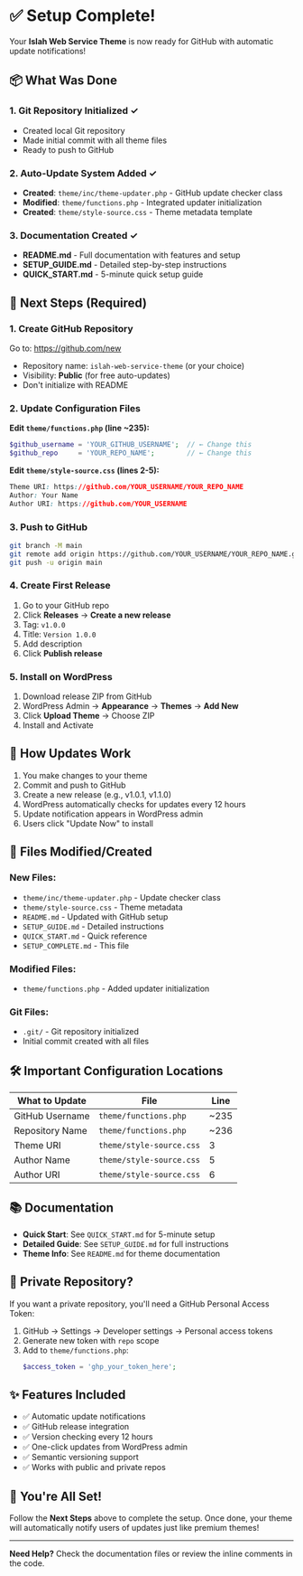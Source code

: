 # ✅ Setup Complete!

Your **Islah Web Service Theme** is now ready for GitHub with automatic update notifications!

## 📦 What Was Done

### 1. Git Repository Initialized ✓
- Created local Git repository
- Made initial commit with all theme files
- Ready to push to GitHub

### 2. Auto-Update System Added ✓
- **Created**: `theme/inc/theme-updater.php` - GitHub update checker class
- **Modified**: `theme/functions.php` - Integrated updater initialization
- **Created**: `theme/style-source.css` - Theme metadata template

### 3. Documentation Created ✓
- **README.md** - Full documentation with features and setup
- **SETUP_GUIDE.md** - Detailed step-by-step instructions
- **QUICK_START.md** - 5-minute quick setup guide

## 🎯 Next Steps (Required)

### 1. Create GitHub Repository
Go to: https://github.com/new
- Repository name: `islah-web-service-theme` (or your choice)
- Visibility: **Public** (for free auto-updates)
- Don't initialize with README

### 2. Update Configuration Files

**Edit `theme/functions.php` (line ~235):**
```php
$github_username = 'YOUR_GITHUB_USERNAME';  // ← Change this
$github_repo     = 'YOUR_REPO_NAME';        // ← Change this
```

**Edit `theme/style-source.css` (lines 2-5):**
```css
Theme URI: https://github.com/YOUR_USERNAME/YOUR_REPO_NAME
Author: Your Name
Author URI: https://github.com/YOUR_USERNAME
```

### 3. Push to GitHub

```bash
git branch -M main
git remote add origin https://github.com/YOUR_USERNAME/YOUR_REPO_NAME.git
git push -u origin main
```

### 4. Create First Release
1. Go to your GitHub repo
2. Click **Releases** → **Create a new release**
3. Tag: `v1.0.0`
4. Title: `Version 1.0.0`
5. Add description
6. Click **Publish release**

### 5. Install on WordPress
1. Download release ZIP from GitHub
2. WordPress Admin → **Appearance** → **Themes** → **Add New**
3. Click **Upload Theme** → Choose ZIP
4. Install and Activate

## 🔄 How Updates Work

1. You make changes to your theme
2. Commit and push to GitHub
3. Create a new release (e.g., v1.0.1, v1.1.0)
4. WordPress automatically checks for updates every 12 hours
5. Update notification appears in WordPress admin
6. Users click "Update Now" to install

## 📁 Files Modified/Created

### New Files:
- `theme/inc/theme-updater.php` - Update checker class
- `theme/style-source.css` - Theme metadata
- `README.md` - Updated with GitHub setup
- `SETUP_GUIDE.md` - Detailed instructions
- `QUICK_START.md` - Quick reference
- `SETUP_COMPLETE.md` - This file

### Modified Files:
- `theme/functions.php` - Added updater initialization

### Git Files:
- `.git/` - Git repository initialized
- Initial commit created with all files

## 🛠️ Important Configuration Locations

| What to Update | File | Line |
|----------------|------|------|
| GitHub Username | `theme/functions.php` | ~235 |
| Repository Name | `theme/functions.php` | ~236 |
| Theme URI | `theme/style-source.css` | 3 |
| Author Name | `theme/style-source.css` | 5 |
| Author URI | `theme/style-source.css` | 6 |

## 📚 Documentation

- **Quick Start**: See `QUICK_START.md` for 5-minute setup
- **Detailed Guide**: See `SETUP_GUIDE.md` for full instructions
- **Theme Info**: See `README.md` for theme documentation

## 🔐 Private Repository?

If you want a private repository, you'll need a GitHub Personal Access Token:

1. GitHub → Settings → Developer settings → Personal access tokens
2. Generate new token with `repo` scope
3. Add to `theme/functions.php`:
   ```php
   $access_token = 'ghp_your_token_here';
   ```

## ✨ Features Included

- ✅ Automatic update notifications
- ✅ GitHub release integration
- ✅ Version checking every 12 hours
- ✅ One-click updates from WordPress admin
- ✅ Semantic versioning support
- ✅ Works with public and private repos

## 🎉 You're All Set!

Follow the **Next Steps** above to complete the setup. Once done, your theme will automatically notify users of updates just like premium themes!

---

**Need Help?** Check the documentation files or review the inline comments in the code.
